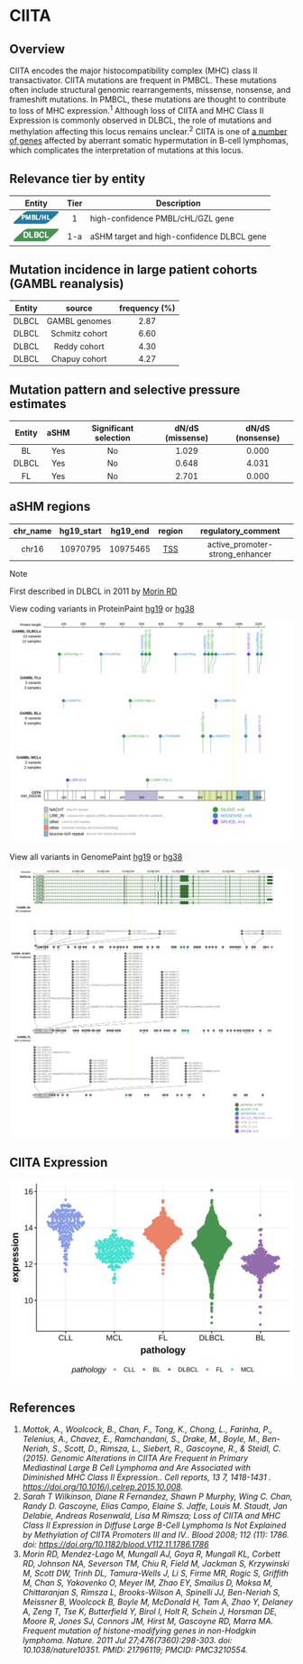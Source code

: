 # CIITA
## Overview
CIITA encodes the major histocompatibility complex (MHC) class II transactivator.  CIITA mutations are frequent in PMBCL. These mutations often include structural genomic rearrangements, missense, nonsense, and frameshift mutations. In PMBCL, these mutations are thought to contribute to loss of MHC expression.<sup>1</sup>  Although loss of CIITA and MHC Class II Expression is commonly observed in DLBCL, the role of mutations and methylation affecting this locus remains unclear.<sup>2</sup> CIITA is one of [a number of genes](https://github.com/morinlab/LLMPP/wiki/ashm) affected by aberrant somatic hypermutation in B-cell lymphomas, which complicates the interpretation of mutations at this locus.

## Relevance tier by entity

|Entity|Tier|Description               |
|:------:|:----:|--------------------------|
|![PMBL](images/icons/PMBL_tier1.png)|1|high-confidence PMBL/cHL/GZL gene|
|![DLBCL](images/icons/DLBCL_tier1.png) |1-a | aSHM target and high-confidence DLBCL gene|

## Mutation incidence in large patient cohorts (GAMBL reanalysis)

|Entity|source        |frequency (%)|
|:------:|:--------------:|:-------------:|
|DLBCL |GAMBL genomes |2.87         |
|DLBCL |Schmitz cohort|6.60         |
|DLBCL |Reddy cohort  |4.30         |
|DLBCL |Chapuy cohort |4.27         |

## Mutation pattern and selective pressure estimates

|Entity|aSHM|Significant selection|dN/dS (missense)|dN/dS (nonsense)|
|:------:|:----:|:---------------------:|:----------------:|:----------------:|
|BL    |Yes |No                   |1.029           |0.000           |
|DLBCL |Yes |No                   |0.648           |4.031           |
|FL    |Yes |No                   |2.701           |0.000           |

## aSHM regions

|chr_name|hg19_start|hg19_end|region                                                                                    |regulatory_comment             |
|:--------:|:----------:|:--------:|:------------------------------------------------------------------------------------------:|:-------------------------------:|
|chr16   |10970795  |10975465|[TSS](https://genome.ucsc.edu/s/rdmorin/GAMBL%20hg19?position=chr16%3A10970795%2D10975465)|active_promoter-strong_enhancer|

> [!NOTE]
> First described in DLBCL in 2011 by [Morin RD](https://pubmed.ncbi.nlm.nih.gov/21796119)


View coding variants in ProteinPaint [hg19](https://morinlab.github.io/LLMPP/GAMBL/CIITA_protein.html)  or [hg38](https://morinlab.github.io/LLMPP/GAMBL/CIITA_protein_hg38.html)

![image](images/proteinpaint/CIITA_NM_000246.svg)

View all variants in GenomePaint [hg19](https://morinlab.github.io/LLMPP/GAMBL/CIITA.html)  or [hg38](https://morinlab.github.io/LLMPP/GAMBL/CIITA_hg38.html)

![image](images/proteinpaint/CIITA.svg)

## CIITA Expression
![image](images/gene_expression/CIITA_by_pathology.svg)

## References
1. *Mottok, A., Woolcock, B., Chan, F., Tong, K., Chong, L., Farinha, P., Telenius, A., Chavez, E., Ramchandani, S., Drake, M., Boyle, M., Ben-Neriah, S., Scott, D., Rimsza, L., Siebert, R., Gascoyne, R., & Steidl, C. (2015). Genomic Alterations in CIITA Are Frequent in Primary Mediastinal Large B Cell Lymphoma and Are Associated with Diminished MHC Class II Expression.. Cell reports, 13 7, 1418-1431 . https://doi.org/10.1016/j.celrep.2015.10.008.*
2. *Sarah T Wilkinson, Diane R Fernandez, Shawn P Murphy, Wing C. Chan, Randy D. Gascoyne, Elias Campo, Elaine S. Jaffe, Louis M. Staudt, Jan Delabie, Andreas Rosenwald, Lisa M Rimsza; Loss of CIITA and MHC Class II Expression in Diffuse Large B-Cell Lymphoma Is Not Explained by Methylation of CIITA Promoters III and IV.. Blood 2008; 112 (11): 1786. doi: https://doi.org/10.1182/blood.V112.11.1786.1786*
3. *Morin RD, Mendez-Lago M, Mungall AJ, Goya R, Mungall KL, Corbett RD, Johnson NA, Severson TM, Chiu R, Field M, Jackman S, Krzywinski M, Scott DW, Trinh DL, Tamura-Wells J, Li S, Firme MR, Rogic S, Griffith M, Chan S, Yakovenko O, Meyer IM, Zhao EY, Smailus D, Moksa M, Chittaranjan S, Rimsza L, Brooks-Wilson A, Spinelli JJ, Ben-Neriah S, Meissner B, Woolcock B, Boyle M, McDonald H, Tam A, Zhao Y, Delaney A, Zeng T, Tse K, Butterfield Y, Birol I, Holt R, Schein J, Horsman DE, Moore R, Jones SJ, Connors JM, Hirst M, Gascoyne RD, Marra MA. Frequent mutation of histone-modifying genes in non-Hodgkin lymphoma. Nature. 2011 Jul 27;476(7360):298-303. doi: 10.1038/nature10351. PMID: 21796119; PMCID: PMC3210554.*

<!-- ORIGIN: morinFrequentMutationHistonemodifying2011 -->
<!-- DLBCL: morinFrequentMutationHistonemodifying2011 -->
<!-- PMBL: mottokGenomicAlterationsCIITA2015b -->
